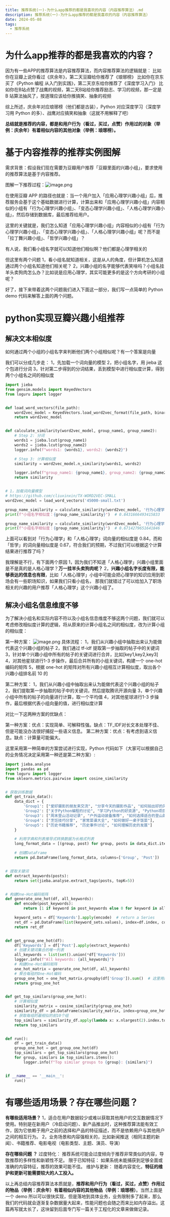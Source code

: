 ```yaml
---
title: 推荐系统(一)-为什么app推荐的都是我喜欢的内容（内容推荐算法）.md
description: 推荐系统(一)-为什么app推荐的都是我喜欢的内容（内容推荐算法）
date: 2024-05-08
tags:
  - 推荐系统
---
```


# 为什么app推荐的都是我喜欢的内容？

因为有一些APP的推荐算法是内容推荐算法，而内容推荐算法的逻辑就是：
比如你在豆瓣上说你看过《庆余年》，第二天豆瓣给你推荐了《琅琊榜》
比如你在京东买了《Python 编程 从入门到实践》，第二天京东给你推荐了《深度学习入门》
比如你在B站点赞了战鹰的视频，第二天B站给你推荐励志、学习的视频，那一定是 B 站算法抽风了，按道理应该给你推搞笑、抽象的视频

综上所述，庆余年对应琅琊榜（他们都是古装），Python 对应深度学习（深度学习用 Python 的多）、战鹰对应搞笑和抽象（这就不用解释了吧）

**总结就是推荐的内容，都是和用户行为（看过，买过，点赞）作用过的对象（举例：庆余年）有着相似内容的其他对象（举例：琅琊榜）。**

# 基于内容推荐的推荐实例图解

需求背景：假设我们现在需要为豆瓣用户推荐「豆瓣里面的兴趣小组」，要求使用的推荐算法是基于内容推荐。

图解一下推荐过程：![image.png](../images/推荐系统1-1.png)

在使用豆瓣 APP 的路径也就是：当一个用户加入「应用心理学兴趣小组」后，推荐服务会基于这个基础数据进行计算，计算出来和「应用心理学兴趣小组」内容相似的小组有「行为心理学兴趣小组」、「变态心理学兴趣小组」、「人格心理学兴趣小组」，然后存储到数据库，最后推荐给用户。

这里的关键就是，我们怎么知道「应用心理学兴趣小组」内容相似的小组有「行为心理学兴趣小组」、「变态心理学兴趣小组」、「人格心理学兴趣小组」呢？而不是「拉丁舞兴趣小组」、「哲学兴趣小组」？

有人说，我们看小组名字就可以知道他们相似啊？他们都是心理学相关的

但这里有两个问题
1，看小组名就知道相关，这是从人的角度，但计算机怎么知道通过两个小组名知道他们相关呢？
2，兴趣小组的名字能够代表笑啥吗？小组名挂羊头卖狗肉怎么办？比如说是应用心理学，其实可能更多的是这个方向考研的小组呢？

好了，接下来带着这两个问题我们进入下面这一部分，我们写一点简单的 Python demo 代码来解答上面的两个问题。
# python实现豆瓣兴趣小组推荐

## 解决文本相似度

如何通过两个小组的小组名字来判断他们两个小组相似呢？有一个答案是向量

我们可以分成几步走：
1，先加载一个词向量的模型
2，把小组名字，用 jieba 这个包进行分词
3，针对第二步得到的分词结果，丢到模型中进行相似度计算，得到两个小组名之间的相似度
```python
import jieba
from gensim.models import KeyedVectors
from loguru import logger


def load_word_vectors(file_path):
    word2vec_model = KeyedVectors.load_word2vec_format(file_path, binary=False)
    return word2vec_model


def calculate_similarity(word2vec_model, group_name1, group_name2):
    # Step 2: 分词
    words1 = jieba.lcut(group_name1)
    words2 = jieba.lcut(group_name2)
    logger.info(f"words1: {words1}, words2: {words2}")

    # Step 3: 计算相似度
    similarity = word2vec_model.n_similarity(words1, words2)

    logger.info(f"group_name1: {group_name1}, group_name2: {group_name2}, similarity: {similarity}")
    return similarity


# 1，加载词向量模型
# https://github.com/cliuxinxin/TX-WORD2VEC-SMALL
word2vec_model = load_word_vectors('45000-small.txt')

group_name_similarity = calculate_similarity(word2vec_model, '行为心理学', '人格心理学')
print(f"小组名字相似度：{group_name_similarity}")  # 0.8431666493415833

group_name_similarity = calculate_similarity(word2vec_model, '行为心理学', '哲学')
print(f"小组名字相似度：{group_name_similarity}")  # 0.6714279651641846

```

上面可以看到对「行为心理学」和「人格心理学」词向量的相似度是 0.84，而和「哲学」的词向量相似度是 0.67，符合我们的预期，不过我们可以根据这个计算结果进行推荐了吗？

我理解是不行，有下面两个原因
1，因为我们不知道「人格心理学」兴趣小组里面是不是真的是人格心理学？**万一挂羊头卖狗肉呢？**
2，**兴趣小组名字长度有限，能够表达的信息也有限**，比如「人格心理学」小组中可能会把心理学的知识应用到职场会有一些职场知识，如果我们只看小组名， 那我们就错过了可以给加入了职场相关的兴趣的用户推荐「人格心理学」这个兴趣小组了。

## 解决小组名信息维度不够

为了解决小组名和实际内容不符以及小组名信息维度不够这两个问题，我们就可以考虑修改相似度计算的逻辑，将从原来的计算小组名之间的相似度，改为计算小组的相似度：

第一种方案：
  ![image.png](../images/推荐系统1-2.png)
具体流程：
1，我们从兴趣小组中抽取出来认为能做代表这个兴趣小组的帖子
2，我们通过 tf-idf 提取第一步抽取的帖子中的关键词
3，针对单个兴趣小组中所有的帖子的关键词进行合并，比如[key1,key2,key3]
4，对其他星球进行1-3 步操作，最后合并所有的小组关键词，构建一个 one-hot 编码的矩阵
5，根据 one-hot 的矩阵对所有兴趣小组相互计算相似度，取出各个兴趣小组排名前 10 的

第二种方案：
1，我们从兴趣小组中抽取出来认为能做代表这个兴趣小组的帖子
2，我们提取第一步抽取的帖子中的关键词，然后提取腾讯开源向量
3，单个兴趣小组中所有的帖子的向量进行计算，取一个平均值
4，对其他星球进行1-3 步操作，最后根据代表小组向量的值，进行相似度计算

对比一下这两种方案的优缺点：

第一种方案：优点：实现简单、可解释性强。缺点：TF_IDF对长文本处理不佳、但是可能没办法很好捕捉一些语义信息。
第二种方案：优点：有考虑到语义信息。缺点：计算量可能偏大。

这里采用第一种简单的方案尝试进行实现，Python 代码如下（大家可以根据自己的业务情况决定采用第一种还是第二种方案）:
```python
import jieba.analyse
import pandas as pd
from loguru import logger
from sklearn.metrics.pairwise import cosine_similarity


# 获取训练数据
def get_train_data():
    data_dict = {
        'Group1': ["爱好摄影的朋友来交流", "分享今天的摄影作品", "如何拍出好的风景照"],
        'Group2': ["关于Python编程的讨论", "学习Python的好资源", "Python项目实践经验"],
        'Group3': ["周末登山活动记录", "户外运动装备推荐", "如何选择适合的登山路线"],
        'Group4': ["烹饪技巧分享", "家常菜谱大全", "如何做好一桌子饭菜"],
        'Group5': ["历史书籍推荐", "历史事件讨论", "如何理解历史的发展"]
    }

    # 利用字典和列表推导式转换数据为长格式列表
    long_format_data = [(group, post) for group, posts in data_dict.items() for post in posts]

    # 创建DataFrame
    return pd.DataFrame(long_format_data, columns=['Group', 'Post'])


# 提取关键词
def extract_keywords(posts):
    return set(jieba.analyse.extract_tags(posts, topK=5))


# 构建One-Hot编码矩阵
def generate_one_hot(df, all_keywords):
    def encode(post_keywords):
        return [1 if keyword in post_keywords else 0 for keyword in all_keywords]

    keyword_sets = df['Keywords'].apply(encode)  # return a Series
    ret_df = pd.DataFrame(list(keyword_sets.values), index=df.index, columns=all_keywords)
    return ret_df


def get_group_one_hot(df):
    df['Keywords'] = df['Post'].apply(extract_keywords)
    # 创建关键词集合的唯一列表
    all_keywords = list(set().union(*df['Keywords']))
    logger.info(f"All keywords: {all_keywords}")
    # 构建One-Hot编码矩阵
    one_hot_matrix = generate_one_hot(df, all_keywords)
    # 聚合每组的One-Hot编码
    group_one_hot = one_hot_matrix.groupby(df['Group']).sum()  # 这里用的 sum 则关键词出现次数会加权，用 max 则不会
    return group_one_hot


def get_top_similars(group_one_hot):
    # 计算相似度
    similarity_matrix = cosine_similarity(group_one_hot)
    similarity_df = pd.DataFrame(similarity_matrix, index=group_one_hot.index, columns=group_one_hot.index)
    # 获取每组的最相似的前10个组
    top_similars = similarity_df.apply(lambda x: x.nlargest(2).index.tolist(), axis=1)
    return top_similars


def run():
    df = get_train_data()
    group_one_hot = get_group_one_hot(df)
    top_similars = get_top_similars(group_one_hot)
    for group, similars in top_similars.items():
        logger.info(f"Top similar groups to {group}: {similars}")


if __name__ == '__main__':
    run()

```

# 有哪些适用场景？存在哪些问题？

**有哪些适用场景？**
1，适合在用户数据较少或难以获取其他用户的交互数据情况下使用。特别是在新用户（冷启动问题）、新产品推出时，这种推荐算法能有效工作，因为它依赖于用户之前的选择和产品的特征描述，而不是依赖用户与其他用户之间的相互行为。
2，业务场景和内容强相关的，比如新闻推送（相同主题的新闻）、书籍推荐、电影电视（电影类型、主题、演员、导演）

**存在哪些问题 ？**
过度特化： 推荐系统可能会过度倾向于推荐非常类似的内容，导致推荐的多样性和新颖性不足。
限于已知特征： 如果系统未能捕获到足够全面或准确的内容特征，推荐的效果可能不佳。
维护与更新： 随着内容变化，**特征的维护和更新可能需要较大的人工投入。**


以上再总结内容推荐算法本质就是，**推荐和用户行为（看过，买过，点赞）作用过的物品（举例：庆余年）有着相似内容的其他物品（举例：琅琊榜）**。当然上面是一个 demo 所以可以很快实现，但是落地到具体业务，业务限制多了起来，那么我们的代码就会逐渐复杂数据量大起来，性能问题也会随之而来比如内存溢出。这篇再写就太长了，这块留到后面专门写一篇关于工程化的文章来做做记录。

